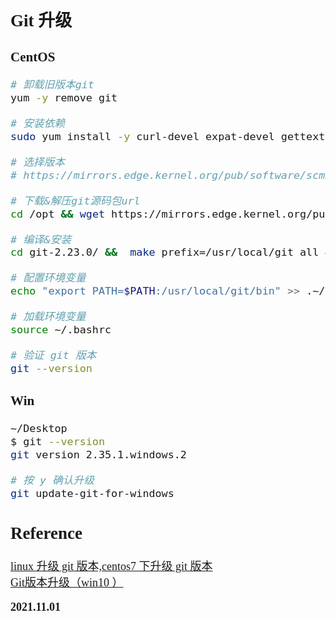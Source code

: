 <font size=4 face='楷体'>

## Git 升级

### CentOS

```bash
# 卸载旧版本git
yum -y remove git

# 安装依赖
sudo yum install -y curl-devel expat-devel gettext-devel openssl-devel zlib-devel asciidoc  gcc perl-ExtUtils-MakeMaker

# 选择版本
# https://mirrors.edge.kernel.org/pub/software/scm/git/ide

# 下载&解压git源码包url
cd /opt && wget https://mirrors.edge.kernel.org/pub/software/scm/git/git-2.23.0.tar.gz && tar -xzvf git-2.23.0.tar.gzcentos7

# 编译&安装
cd git-2.23.0/ &&  make prefix=/usr/local/git all && make prefix=/usr/local/git install

# 配置环境变量
echo "export PATH=$PATH:/usr/local/git/bin" >> .~/.bashrc

# 加载环境变量
source ~/.bashrc

# 验证 git 版本
git --version
```

### Win

```bash
~/Desktop
$ git --version
git version 2.35.1.windows.2

# 按 y 确认升级
git update-git-for-windows
```


## Reference

[linux 升级 git 版本,centos7 下升级 git 版本](https://blog.csdn.net/weixin_42395498/article/details/116881738)
[Git版本升级（win10 ）](https://blog.csdn.net/weixin_43687313/article/details/123170939)

**2021.11.01**
